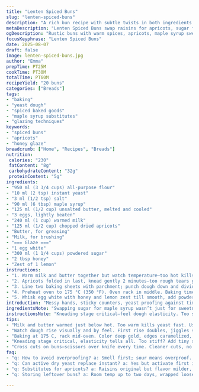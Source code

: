 ```yaml
---
title: "Lenten Spiced Buns"
slug: "lenten-spiced-buns"
description: "A rich bun recipe with subtle twists in both ingredients and method, yielding 20 spiced buns. Yeast dough boosted with maple syrup replaces sugar, cinnamon and lemon zest swap in for raisins and lime. Warm milk and butter mixture forms a soft, pliable dough. Quick rises adjusted, dough handling tips included. Glaze thickened with honey for shine and flavor pop. Visual and tactile cues emphasized over strict times. A baker’s approach with problem-solving and sensory checkpoints to catch early mistakes like overproofing or dryness."
metaDescription: "Lenten Spiced Buns swap raisins for apricots, sugar for maple syrup. Soft milk-butter dough, scented lemon honey glaze, 20 golden buns with textured crumb."
ogDescription: "Rustic buns with warm spices, apricots, maple syrup sweetness. Milk brush, honey glaze, and sensory cues for rises and bake. Rich aroma, tender crumb."
focusKeyphrase: "Lenten Spiced Buns"
date: 2025-08-07
draft: false
image: lenten-spiced-buns.jpg
author: "Emma"
prepTime: PT25M
cookTime: PT30M
totalTime: PT60M
recipeYield: "20 buns"
categories: ["Breads"]
tags:
- "baking"
- "yeast dough"
- "spiced baked goods"
- "maple syrup substitutes"
- "glazing techniques"
keywords:
- "spiced buns"
- "apricots"
- "honey glaze"
breadcrumb: ["Home", "Recipes", "Breads"]
nutrition: 
 calories: "230"
 fatContent: "8g"
 carbohydrateContent: "32g"
 proteinContent: "5g"
ingredients:
- "950 ml (3 3/4 cups) all-purpose flour"
- "10 ml (2 tsp) instant yeast"
- "3 ml (1/2 tsp) salt"
- "90 ml (6 tbsp) maple syrup"
- "125 ml (1/2 cup) unsalted butter, melted and cooled"
- "3 eggs, lightly beaten"
- "240 ml (1 cup) warmed milk"
- "125 ml (1/2 cup) chopped dried apricots"
- "Butter, for greasing"
- "Milk, for brushing"
- "=== Glaze ==="
- "1 egg white"
- "300 ml (1 1/4 cups) powdered sugar"
- "2 tbsp honey"
- "Zest of 1 lemon"
instructions:
- "1. Warm milk and butter together but watch temperature—too hot kills your yeast. Mix dry ingredients, yeast included. Then add maple syrup, eggs, milk-butter mix. Stir till shaggy dough. Flour everywhere but don’t overdo it—it should stay soft and tacky. Tip onto floured surface, knead 7 minutes. Dough becomes smooth, elastic; bounce back when poked. Don’t rush this; under-kneaded dough = dense buns."
- "2. Apricots folded in last, knead gently 2 minutes—too rough tears gluten. Slap oiled bowl, dough inside, cover with damp towel. Find a draft-free warm spot (oven off lights on works) for first rise—about 50 minutes, dough should double, jiggly, puffy. If it still springs back tight, needs more time."
- "3. Line two baking sheets with parchment; punch dough down and divide into 20 equal portions. Shape roughly round—no perfect balls unless you like tough skin. Place spaced. Brush all buns with milk for color and slight crisp. Use sharp scissors to snip crosses on top, don’t press hard or they’ll deflate. Second rise again in warm place—35 minutes; dough should swell noticeably, now fragile when poked but springs back slowly."
- "4. Preheat oven to 175 °C (350 °F). Oven rack in middle. Baking time isn’t set in stone—start watching after 28 minutes. Buns turn deep golden, smell rich, edges slightly caramelized. Tap bottoms expecting hollow sound. Underbaked buns feel dense and sticky. Cool on wire rack before glazing."
- "5. Whisk egg white with honey and lemon zest till smooth, add powdered sugar gradually for thick but pipeable glaze. Swirl on each bun in cross patterns, let glaze set at room temperature—not fridge or it’ll crack. Final touch, that zing from lemon lifts richness. Serve just warm, crumb soft and tender, or next day toasted."
introduction: "Messy hands, sticky counters, yeast proofing against time. Tried raisins but dried apricots bring unexpected chew and subtle tartness—decent swap. Maple syrup in place of sugar? Adds depth; burns slightly on the crust, love that. Shaping? Don’t fuss; rough balls, rustic look, keeps crumb tender. Tested neat milk brushing but adding a small egg white glaze is better; sweetness and shine liven up these buns. Cross cuts—trust scissors and light touch. Timing’s a dance, learn your dough’s mood, watch bubble size not the clock. If dough’s too tough, you’ll regret it after baking—signals you must adjust liquid. Learned to best proof in warm but not hot spots or risk yeast malaise. These buns play well with sharp cheeses or sturdy black tea."
ingredientsNote: "Swapping sugar for maple syrup wasn’t just for sweetness but adds rich, woody notes and helps crust color. White sugar’s neutral; maple lends complexity. Raisins get replaced by dried apricots chopped coarse for a different chew. Lemon zest injects fresh brightness to the glaze; lime juice lost here due to pH altering glaze set. Melted butter heats through milk—important not to cook it, just warm enough to melt butter and activate yeast. Instant yeast over active dry for speed but either works; just proof active dry first. Salt essential to balance sweetness and control yeast; don’t skip or dough runs away. Milk brushing gives shine and encourages browning but don’t drown buns or crust softens."
instructionsNote: "Kneading stage critical—feel dough elasticity. Too stiff? Add splash more milk; too sticky? Sprinkle tiny flour increments but don’t get heavy-handed or buns turn dense. Incorporate apricots carefully; rough handling breaks gluten structure, weak dough, flat buns. First rise monitored visually and tactilely; dough doubles, jiggles like softly set jelly. Overproofing makes buns collapse and taste sour; underproofed buns lack fluff. Dividing dough with a scraper ensures even sizes, critical for uniform baking. Scoring crosses: scissors over knife allows cleaner delicate cuts without dragging. Baking is a sensory test—smell nutty aroma, watch color shift to deep gold, tap for hollow sound. Cooling on wire rack important—moisture escapes; glazing sets nicely at room temp, avoiding condensation cracks. Leftover glaze can seal buns in airtight container to keep fresh."
tips:
- "Milk and butter warmed just below hot. Too warm kills yeast fast. Use finger test. Mix dry ingredients first, yeast folded in carefully. Maple syrup adds moisture, sticky dough feels tacky but resist the flour urge. Knead firmly, 7 minutes minimum. Elastic texture, bounces back. Under-kneading means tight crumb, dense buns later. Apricots fold gently, no harsh kneading or gluten tears. Dough handled rough will lose air pockets, flat shapes."
- "Watch dough rise visually and by feel. First rise doubles, jiggles softly like shaky jelly. Under-ready if springs back tight fast. Overproof smells sour, deflates easily. Use draft-free warm spot; oven off but light on is decent. Timing varies. Scoring crosses with scissors, clean cuts, not dragging. Pressing flattens dough traps air. Milk brush before second rise adds subtle shine and slight crust crispness. Uniform bun size ensures consistent bake times, use scraper to divide evenly."
- "Baking at 175 C, rack mid-oven. Color deep gold, edges caramelized, aroma nutty, almost spiced warm. Tap bottoms for hollow sound; dense or sticky means bake longer. Don’t trust time alone, rely on senses. Cool on wire rack to let moisture escape; skipping can yield soggy bottoms. Glaze made thick but pipeable with honey and lemon zest; lemon zest sharpens glaze brightness, honey adds shine and stickiness. Apply patterns quickly but gently—too cold glaze cracks, warm room temps best for setting."
- "Kneading stage critical, elasticity tells all. Too stiff? Add tiny splash warm milk. Too sticky? Flour lightly and slowly, don’t overdo or buns get dense crust. Glaze pH sensitive—lime juice dropped, lemon zest preferred to avoid cracking glaze. Sub maple syrup for sugar changes browning and flavor profile, slightly woody notes. Butter melted in milk—warm not hot keeps yeast alive. Instant yeast faster rise but activate dry first if used. Salt balances sweetness and yeast control. Milk brushing not drowning; light coats yield shiny but crisp outside."
- "Cross cuts on buns—scissors over knife every time. Cleaner cuts, no dragging or tearing, prevents deflating dough bubbles. Shape buns roughly round for rustic look, exact balls risk tough skins. Dough softness key; too stiff means dense crumb. Bake time flexible; smell guides turning deep golden cues readiness more than clock. Leftover glaze seals buns airtight, keeps freshness better. Scoring, shaping, baking each step needs attention—ignore one, buns suffer overall texture or rise."
faq:
- "q: How to avoid overproofing? a: Smell first; sour means overproof. Dough feels fragile, deflates on poking. Cooler spot slows rise. Punch down and reshape if unsure. Watch bounce-back, not just time. Overproof smells off, buns collapse after baking, dry crumb."
- "q: Can active dry yeast replace instant? a: Yes but activate first in warm milk with sugar, 5-10 minutes foamy. Instant skips proof step. Timing changes slightly, slower rise. Both work but instant quicker. Adjust rising spots too; warmer for active dry, careful not to kill yeast."
- "q: Substitutes for apricots? a: Raisins original but flavor milder, texture dense. Dried cherries or cranberries add tartness, chew varies. Chop coarsely to avoid clumping. Use fresh zest if no dried fruits. Adjust sugar or syrup slightly depending on sweetness of fruit used."
- "q: Storing leftover buns? a: Room temp up to two days, wrapped loose to avoid moisture build-up. Refrigerate to extend but may dry crumb, toast before eating. Freeze in airtight bag or container; thaw at room temp, refresh glaze then. Avoid fridge glazing; glaze cracks fast from condensation."

---
```

